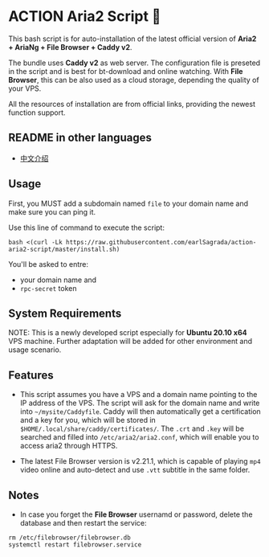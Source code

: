 # ACTION Aria2 Script 🚀

This bash script is for auto-installation of the latest official version of **Aria2 + AriaNg + File Browser + Caddy v2**.

The bundle uses **Caddy v2** as web server. The configuration file is preseted in the script and is best for bt-download and online watching. With **File Browser**, this can be also used as a cloud storage, depending the quality of your VPS.

All the resources of installation are from official links, providing the newest function support.

## README in other languages
* [中文介绍](./README/README_zh-Hans.md)

## Usage

First, you MUST add a subdomain named `file` to your domain name and make sure you can ping it.

Use this line of command to execute the script:
```
bash <(curl -Lk https://raw.githubusercontent.com/earlSagrada/action-aria2-script/master/install.sh)
```
You'll be asked to entre:
* your domain name and
* `rpc-secret` token

## System Requirements
NOTE: This is a newly developed script especially for **Ubuntu 20.10 x64** VPS machine. Further adaptation will be added for other environment and usage scenario.

## Features
* This script assumes you have a VPS and a domain name pointing to the IP address of the VPS. The script will ask for the domain name and write into `~/mysite/Caddyfile`. Caddy will then automatically get a certification and a key for you, which will be stored in `$HOME/.local/share/caddy/certificates/`. The `.crt` and `.key` will be searched and filled into `/etc/aria2/aria2.conf`, which will enable you to access aria2 through HTTPS.

* The latest File Browser version is v2.21.1, which is capable of playing `mp4` video online and auto-detect and use `.vtt` subtitle in the same folder.

## Notes
* In case you forget the **File Browser** usernamd or password, delete the database and then restart the service:
```
rm /etc/filebrowser/filebrowser.db
systemctl restart filebrowser.service
```

